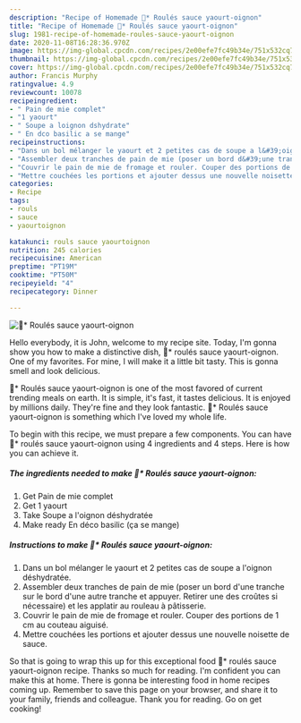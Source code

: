 ```yaml
---
description: "Recipe of Homemade 🌺* Roulés sauce yaourt-oignon"
title: "Recipe of Homemade 🌺* Roulés sauce yaourt-oignon"
slug: 1981-recipe-of-homemade-roules-sauce-yaourt-oignon
date: 2020-11-08T16:28:36.970Z
image: https://img-global.cpcdn.com/recipes/2e00efe7fc49b34e/751x532cq70/🌺-roules-sauce-yaourt-oignon-photo-principale-de-la-recette.jpg
thumbnail: https://img-global.cpcdn.com/recipes/2e00efe7fc49b34e/751x532cq70/🌺-roules-sauce-yaourt-oignon-photo-principale-de-la-recette.jpg
cover: https://img-global.cpcdn.com/recipes/2e00efe7fc49b34e/751x532cq70/🌺-roules-sauce-yaourt-oignon-photo-principale-de-la-recette.jpg
author: Francis Murphy
ratingvalue: 4.9
reviewcount: 10078
recipeingredient:
- " Pain de mie complet"
- "1 yaourt"
- " Soupe a loignon dshydrate"
- " En dco basilic a se mange"
recipeinstructions:
- "Dans un bol mélanger le yaourt et 2 petites cas de soupe a l&#39;oignon déshydratée."
- "Assembler deux tranches de pain de mie (poser un bord d&#39;une tranche sur le bord d&#39;une autre tranche et appuyer. Retirer une des croûtes si nécessaire) et les applatir au rouleau à pâtisserie."
- "Couvrir le pain de mie de fromage et rouler. Couper des portions de 1 cm au couteau aiguisé."
- "Mettre couchées les portions et ajouter dessus une nouvelle noisette de sauce."
categories:
- Recipe
tags:
- rouls
- sauce
- yaourtoignon

katakunci: rouls sauce yaourtoignon 
nutrition: 245 calories
recipecuisine: American
preptime: "PT19M"
cooktime: "PT50M"
recipeyield: "4"
recipecategory: Dinner

---
```



![🌺* Roulés sauce yaourt-oignon](https://img-global.cpcdn.com/recipes/2e00efe7fc49b34e/751x532cq70/🌺-roules-sauce-yaourt-oignon-photo-principale-de-la-recette.jpg)

Hello everybody, it is John, welcome to my recipe site. Today, I'm gonna show you how to make a distinctive dish, 🌺* roulés sauce yaourt-oignon. One of my favorites. For mine, I will make it a little bit tasty. This is gonna smell and look delicious.

🌺* Roulés sauce yaourt-oignon is one of the most favored of current trending meals on earth. It is simple, it's fast, it tastes delicious. It is enjoyed by millions daily. They're fine and they look fantastic. 🌺* Roulés sauce yaourt-oignon is something which I've loved my whole life.




To begin with this recipe, we must prepare a few components. You can have 🌺* roulés sauce yaourt-oignon using 4 ingredients and 4 steps. Here is how you can achieve it.

<!--inarticleads1-->

##### The ingredients needed to make 🌺* Roulés sauce yaourt-oignon:

1. Get  Pain de mie complet
1. Get 1 yaourt
1. Take  Soupe a l&#39;oignon déshydratée
1. Make ready  En déco basilic (ça se mange)




<!--inarticleads2-->

##### Instructions to make 🌺* Roulés sauce yaourt-oignon:

1. Dans un bol mélanger le yaourt et 2 petites cas de soupe a l&#39;oignon déshydratée.
1. Assembler deux tranches de pain de mie (poser un bord d&#39;une tranche sur le bord d&#39;une autre tranche et appuyer. Retirer une des croûtes si nécessaire) et les applatir au rouleau à pâtisserie.
1. Couvrir le pain de mie de fromage et rouler. Couper des portions de 1 cm au couteau aiguisé.
1. Mettre couchées les portions et ajouter dessus une nouvelle noisette de sauce.




So that is going to wrap this up for this exceptional food 🌺* roulés sauce yaourt-oignon recipe. Thanks so much for reading. I'm confident you can make this at home. There is gonna be interesting food in home recipes coming up. Remember to save this page on your browser, and share it to your family, friends and colleague. Thank you for reading. Go on get cooking!
